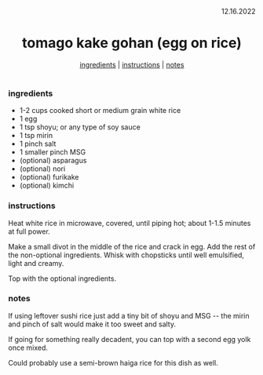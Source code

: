 <p align="right">12.16.2022</p>

<h1 align="center">tomago kake gohan (egg on rice)</h1>

<div align="center">
  <a href="#ingredients">ingredients</a> | 
  <a href="#instructions">instructions</a> | 
  <a href="#notes">notes</a>
</div>
<br>

### ingredients
- 1-2 cups cooked short or medium grain white rice
- 1 egg
- 1 tsp shoyu; or any type of soy sauce
- 1 tsp mirin 
- 1 pinch salt 
- 1 smaller pinch MSG
- (optional) asparagus
- (optional) nori
- (optional) furikake
- (optional) kimchi

### instructions
Heat white rice in microwave, covered, until piping hot; about 1-1.5 minutes at full power. 

Make a small divot in the middle of the rice and crack in egg. Add the rest of the non-optional ingredients. Whisk with chopsticks until well emulsified, light and creamy. 

Top with the optional ingredients. 


### notes
If using leftover sushi rice just add a tiny bit of shoyu and MSG -- the mirin and pinch of salt would make it too sweet and salty.

If going for something really decadent, you can top with a second egg yolk once mixed.

Could probably use a semi-brown haiga rice for this dish as well.

